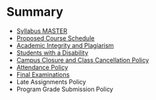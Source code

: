 # Summary

* [Syllabus MASTER](README.md)
* [Proposed Course Schedule](proposed-course-schedule.md)
* [Academic Integrity and Plagiarism](academic-integrity-and-plagiarism.md)
* [Students with a Disability](students-with-a-disability.md)
* [Campus Closure and Class Cancellation Policy](campus-closure-and-cancellation-policy.md)
* [Attendance Policy](attendance-policy.md)
* [Final Examinations](final-examinations.md)
* Late Assignments Policy
* Program Grade Submission Policy

